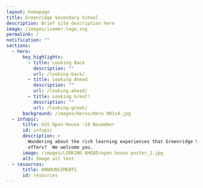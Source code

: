 ```yaml
---
layout: homepage
title: Greenridge Secondary School
description: Brief site description here
image: /images/isomer-logo.svg
permalink: /
notification: ""
sections:
  - hero:
      key_highlights:
        - title: Looking Back
          description: ""
          url: /looking-back/
        - title: Looking Ahead
          description: ""
          url: /looking-ahead/
        - title: Looking Great!
          description: ""
          url: /looking-great/
      background: /images/Heros/Hero 001v4.jpg
  - infopic:
      title: GSS Open House :18 November
      id: infopic
      description: >
        Wondering about the rich learning experiences that Greenridge Secondary
        offers?  We welcome you.
      image: /images/LOOKING AHEAD/open house poster_2.jpg
      alt: Image alt text
  - resources:
      title: ANNOUNCEMENTS
      id: resources
---
```

